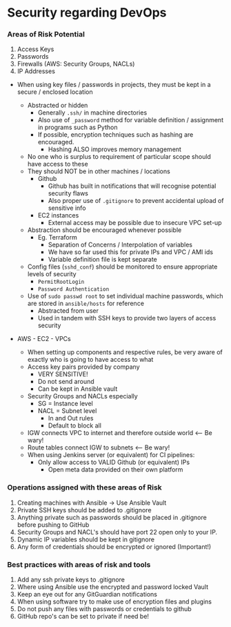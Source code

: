 # Security regarding DevOps

### Areas of Risk Potential

1) Access Keys 
2) Passwords
3) Firewalls (AWS: Security Groups, NACLs)
3) IP Addresses

- When using key files / passwords in projects, they must be kept in a secure / enclosed location
	- Abstracted or hidden
		- Generally `.ssh/` in machine directories
		- Also use of `_password` method for variable definition / assignment in programs such as Python
		- If possible, encryption techniques such as hashing are encouraged.
			- Hashing ALSO improves memory management
	- No one who is surplus to requirement of particular scope should have access to these
	- They should NOT be in other machines / locations
		- Github
			- Github has built in notifications that will recognise potential security flaws
			- Also proper use of `.gitignore` to prevent accidental upload of sensitive info
		- EC2 instances 
			- External access may be possible due to insecure VPC set-up
	- Abstraction should be encouraged whenever possible
		- Eg. Terraform
			- Separation of Concerns / Interpolation of variables
			- We have so far used this for private IPs and VPC / AMI ids
			- Variable definition file is kept separate
	- Config files (`sshd_conf`) should be monitored to ensure appropriate levels of security
		- `PermitRootLogin`
		- `Password Authentication`
	- Use of `sudo passwd root` to set individual machine passwords, which are stored in `ansible/hosts` for reference
		- Abstracted from user
		- Used in tandem with SSH keys to provide two layers of access security

- AWS - EC2 - VPCs
	- When setting up components and respective rules, be very aware of exactly who is going to have access to what
	- Access key pairs provided by company
		- VERY SENSITIVE!
		- Do not send around
		- Can be kept in Ansible vault
	- Security Groups and NACLs especially
		- SG   = Instance level
		- NACL = Subnet level
			- In and Out rules
			- Default to block all
	- IGW connects VPC to internet and therefore outside world   <-- Be wary!
	- Route tables connect IGW to subnets					     <-- Be wary!
	- When using Jenkins server (or equivalent) for CI pipelines:
		- Only allow access to VALID Github (or equivalent) IPs	
			- Open meta data provided on their own platform

### Operations assigned with these areas of Risk

1. Creating machines with Ansible -> Use Ansible Vault
2. Private SSH keys should be added to .gitignore
3. Anything private such as passwords should be placed in .gitignore before pushing to GitHub
4. Security Groups and NACL's should have port 22 open only to your IP.
5. Dynamic IP variables should be kept in gitignore
6. Any form of credentials should be encrypted or ignored (Important!)

### Best practices with areas of risk and tools

1. Add any ssh private keys to .gitignore
2. Where using Ansible use the encrypted and password locked Vault
3. Keep an eye out for any GitGuardian notifications
4. When using software try to make use of encryption files and plugins
5. Do not push any files with passwords or credentials to github
6. GitHub repo's can be set to private if need be!


